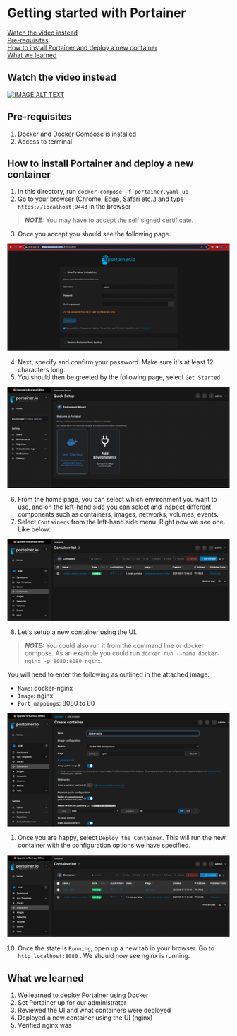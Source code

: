# Getting started with Portainer


[Watch the video instead](#Watch-the-video-instead) \
[Pre-requisites](#Pre-requisites) \
[How to install Portainer and deploy a new container](#How-to-install-Portainer-and-deploy-a-new-container) \
[What we learned](#What-we-learned)

## Watch the video instead

[![IMAGE ALT TEXT](./images/portainer)](http://www.youtube.com/watch?v=YOUTUBE_VIDEO_ID_HERE "Video Title")

## Pre-requisites

1. Docker and Docker Compose is installed
2. Access to terminal

## How to install Portainer and deploy a new container

1. In this directory, run `docker-compose -f portainer.yaml up`
2. Go to your browser (Chrome, Edge, Safari etc..) and type `https://localhost:9443` in the browser

> **_NOTE:_**  You may have to accept the self signed certificate. 

3. Once you accept you should see the following page.

![Setting up the admin page](./images/admin-setup.png)

4. Next, specify and confirm your password. Make sure it's at least 12 characters long.
5. You should then be greeted by the following page, select `Get Started`

![Getting started](./images/get-started-select.png)

6. From the home page, you can select which environment you want to use, and on the left-hand side you can select and inspect different components such as containers, images, networks, volumes, events.
7. Select `Containers` from the left-hand side menu. Right now we see one. Like below:

![Container list](./images/container-list.png)

8. Let's setup a new container using the UI.

> **_NOTE:_**  You could also run it from the command line or docker compose. As an example you could run `docker run --name docker-nginx -p 8080:8080 nginx`.

You will need to enter the following as outlined in the attached image:

- `Name`: docker-nginx
- `Image`: nginx
- `Port mappings`: 8080 to 80

![Container list](./images/add-container.png)

1. Once you are happy, select `Deploy the Container`. This will run the new container with the configuration options we have specified.

![Container list](./images/new-container.png)

10. Once the state is `Running`, open up a new tab in your browser. Go to `http:localhost:8080` . We should now see nginx is running.

## What we learned

1. We learned to deploy Portainer using Docker
2. Set Portainer up for our administrator
3. Reviewed the UI and what containers were deployed
4. Deployed a new container using the UI (nginx)
5. Verified nginx was 